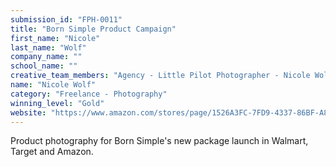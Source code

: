 ```yaml
---
submission_id: "FPH-0011"
title: "Born Simple Product Campaign"
first_name: "Nicole"
last_name: "Wolf"
company_name: ""
school_name: ""
creative_team_members: "Agency - Little Pilot Photographer - Nicole Wolf DT and Light Tech - Mike Stewart Light Assist - Kody Theriault Producer - Rachel Attwood Mistler Food Stylist - Sheila Jarnes"
name: "Nicole Wolf"
category: "Freelance - Photography"
winning_level: "Gold"
website: "https://www.amazon.com/stores/page/1526A3FC-7FD9-4337-86BF-A85DC2FA5FD3"
---
```


Product photography for Born Simple's new package launch in Walmart, Target and Amazon.
